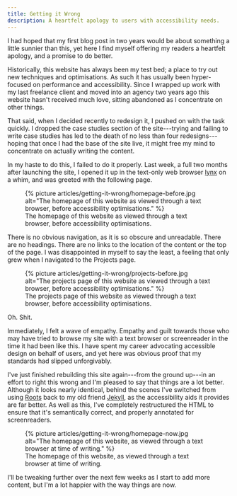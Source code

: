 ```yaml
---
title: Getting it Wrong
description: A heartfelt apology to users with accessibility needs.
---
```


I had hoped that my first blog post in two years would be about something a little sunnier than this, yet here I find myself offering my readers a heartfelt apology, and a promise to do better.

Historically, this website has always been my test bed; a place to try out new techniques and optimisations. As such it has usually been hyper-focused on performance and accessibility. Since I wrapped up work with my last freelance client and moved into an agency two years ago this website hasn't received much love, sitting abandoned as I concentrate on other things.

That said, when I decided recently to redesign it, I pushed on with the task quickly. I dropped the case studies section of the site---trying and failing to write case studies has led to the death of no less than four redesigns---hoping that once I had the base of the site live, it might free my mind to concentrate on actually writing the content.

In my haste to do this, I failed to do it properly. Last week, a full two months after launching the site, I opened it up in the text-only web browser [lynx](https://en.m.wikipedia.org/wiki/Lynx_(web_browser) "lynx - a text-only web browser") on a whim, and was greeted with the following page.

<figure class="image">
    {% picture articles/getting-it-wrong/homepage-before.jpg alt="The homepage of this website as viewed through a text browser, before accessibility optimisations." %}
    <figcaption class="image__caption">The homepage of this website as viewed through a text browser, before accessibility optimisations.</figcaption>
</figure>

There is no obvious navigation, as it is so obscure and unreadable. There are no headings. There are no links to the location of the content or the top of the page. I was disappointed in myself to say the least, a feeling that only grew when I navigated to the Projects page.

<figure class="image">
    {% picture articles/getting-it-wrong/projects-before.jpg alt="The projects page of this website as viewed through a text browser, before accessibility optimisations." %}
    <figcaption class="image__caption">The projects page of this website as viewed through a text browser, before accessibility optimisations.</figcaption>
</figure>

Oh. Shit.

Immediately, I felt a wave of empathy. Empathy and guilt towards those who may have tried to browse my site with a text browser or screenreader in the time it had been like this. I have spent my career advocating accessible design on behalf of users, and yet here was obvious proof that my standards had slipped unforgivably.

I've just finished rebuilding this site again---from the ground up---in an effort to right this wrong and I'm pleased to say that things are a lot better. Although it looks nearly identical, behind the scenes I've switched from using [Roots](http://roots.cx "Roots") back to my old friend [Jekyll](http://jekyllrb.com "Jekyll"), as the accessibility aids it provides are far better. As well as this, I've completely restructured the HTML to ensure that it's semantically correct, and properly annotated for screenreaders.

<figure class="image">
    {% picture articles/getting-it-wrong/homepage-now.jpg alt="The homepage of this website, as viewed through a text browser at time of writing." %}
    <figcaption class="image__caption">The homepage of this website, as viewed through a text browser at time of writing.</figcaption>
</figure>

I'll be tweaking further over the next few weeks as I start to add more content, but I'm a lot happier with the way things are now.
